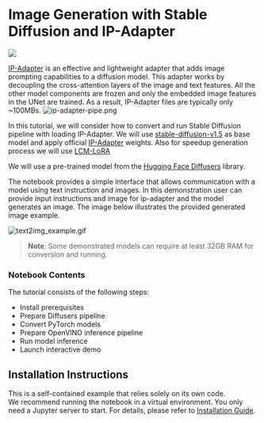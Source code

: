 # Image Generation with Stable Diffusion and IP-Adapter

<img referrerpolicy="no-referrer-when-downgrade" src="https://static.scarf.sh/a.png?x-pxid=5b5a4db0-7875-4bfb-bdbd-01698b5b1a77&file=notebooks/stable-diffusion-ip-adapter/README.md" />

[IP-Adapter](https://hf.co/papers/2308.06721) is an effective and lightweight adapter that adds image prompting capabilities to a diffusion model. This adapter works by decoupling the cross-attention layers of the image and text features. All the other model components are frozen and only the embedded image features in the UNet are trained. As a result, IP-Adapter files are typically only ~100MBs.
![ip-adapter-pipe.png](https://huggingface.co/h94/IP-Adapter/resolve/main/fig1.png)

In this tutorial, we will consider how to convert and run Stable Diffusion pipeline with loading IP-Adapter. We will use [stable-diffusion-v1.5](https://huggingface.co/runwayml/stable-diffusion-v1-5) as base model and apply official [IP-Adapter](https://huggingface.co/h94/IP-Adapter) weights. Also for speedup generation process we will use [LCM-LoRA](https://huggingface.co/latent-consistency/lcm-lora-sdv1-5)

We will use a pre-trained model from the [Hugging Face Diffusers](https://huggingface.co/docs/diffusers/index) library.

The notebook provides a simple interface that allows communication with a model using text instruction and images. In this demonstration user can provide input instructions and image for ip-adapter and the model generates an image. 
The image below illustrates the provided generated image example.

![text2img_example.gif](https://github.com/openvinotoolkit/openvino_notebooks/assets/29454499/e07f21a6-a7cf-49cf-bd2f-ec26cb7276d6)

>**Note**: Some demonstrated models can require at least 32GB RAM for conversion and running.

### Notebook Contents

The tutorial consists of the following steps:

- Install prerequisites
- Prepare Diffusers pipeline
- Convert PyTorch models
- Prepare OpenVINO inference pipeline
- Run model inference
- Launch interactive demo

## Installation Instructions

This is a self-contained example that relies solely on its own code.</br>
We recommend  running the notebook in a virtual environment. You only need a Jupyter server to start.
For details, please refer to [Installation Guide](../../README.md).
